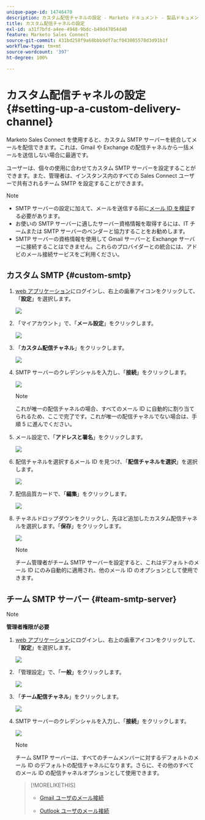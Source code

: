 ```yaml
---
unique-page-id: 14746470
description: カスタム配信チャネルの設定 - Marketo ドキュメント - 製品ドキュメント
title: カスタム配信チャネルの設定
exl-id: a31f7bfd-a4ee-4948-9bdc-b49d47054d40
feature: Marketo Sales Connect
source-git-commit: 431bd258f9a68bbb9df7acf043085578d3d91b1f
workflow-type: tm+mt
source-wordcount: '397'
ht-degree: 100%

---
```


# カスタム配信チャネルの設定 {#setting-up-a-custom-delivery-channel}

Marketo Sales Connect を使用すると、カスタム SMTP サーバーを統合してメールを配信できます。これは、Gmail や Exchange の配信チャネルから一括メールを送信しない場合に最適です。

ユーザーは、個々の使用に合わせてカスタム SMTP サーバーを設定することができます。また、管理者は、インスタンス内のすべての Sales Connect ユーザーで共有されるチーム SMTP を設定することができます。

>[!NOTE]
>
>* SMTP サーバーの設定に加えて、メールを送信する前に[メール ID を検証](/help/marketo/product-docs/marketo-sales-connect/getting-started/email-settings/verify-your-email.md)する必要があります。
>* お使いの SMTP サーバーに適したサーバー資格情報を取得するには、IT チームまたは SMTP サーバーのベンダーと協力することをお勧めします。
>* SMTP サーバーの資格情報を使用して Gmail サーバーと Exchange サーバーに接続することはできません。これらのプロバイダーとの統合には、アドビのメール接続サービスをご利用ください。

## カスタム SMTP {#custom-smtp}

1. [web アプリケーション](https://toutapp.com/login)にログインし、右上の歯車アイコンをクリックして、「**設定**」を選択します。

   ![](assets/setting-up-a-custom-delivery-channel-1.png)

1. 「マイアカウント」で、「**メール設定**」をクリックします。

   ![](assets/setting-up-a-custom-delivery-channel-2.png)

1. 「**カスタム配信チャネル**」をクリックします。

   ![](assets/setting-up-a-custom-delivery-channel-3.png)

1. SMTP サーバーのクレデンシャルを入力し、「**接続**」をクリックします。

   ![](assets/setting-up-a-custom-delivery-channel-4.png)

   >[!NOTE]
   >
   >これが唯一の配信チャネルの場合、すべてのメール ID に自動的に割り当てられるため、ここで完了です。これが唯一の配信チャネルでない場合は、手順 5 に進んでください。

1. メール設定で、「**アドレスと署名**」をクリックします。

   ![](assets/setting-up-a-custom-delivery-channel-5.png)

1. 配信チャネルを選択するメール ID を見つけ、「**配信チャネルを選択**」を選択します。

   ![](assets/setting-up-a-custom-delivery-channel-6.png)

1. 配信品質カードで、「**編集**」をクリックします。

   ![](assets/setting-up-a-custom-delivery-channel-7.png)

1. チャネルドロップダウンをクリックし、先ほど追加したカスタム配信チャネルを選択します。「**保存**」をクリックします。

   ![](assets/setting-up-a-custom-delivery-channel-8.png)

   >[!NOTE]
   >
   >チーム管理者がチーム SMTP サーバーを設定すると、これはデフォルトのメール ID にのみ自動的に適用され、他のメール ID のオプションとして使用できます。

## チーム SMTP サーバー {#team-smtp-server}

>[!NOTE]
>
>**管理者権限が必要**

1. [web アプリケーション](https://toutapp.com/login)にログインし、右上の歯車アイコンをクリックして、「**設定**」を選択します。

   ![](assets/setting-up-a-custom-delivery-channel-9.png)

1. 「管理設定」で、「**一般**」をクリックします。

   ![](assets/setting-up-a-custom-delivery-channel-10.png)

1. 「**チーム配信チャネル**」をクリックします。

   ![](assets/setting-up-a-custom-delivery-channel-11.png)

1. SMTP サーバーのクレデンシャルを入力し、「**接続**」をクリックします。

   ![](assets/setting-up-a-custom-delivery-channel-12.png)

   >[!NOTE]
   >
   >チーム SMTP サーバーは、すべてのチームメンバーに対するデフォルトのメール ID のデフォルトの配信チャネルになります。さらに、その他のすべてのメール ID の配信チャネルオプションとして使用できます。

   >[!MORELIKETHIS]
   >
   >* [Gmail ユーザのメール接続](/help/marketo/product-docs/marketo-sales-connect/email-plugins/gmail/email-connection-for-gmail-users.md)
   >
   >* [Outlook ユーザのメール接続](/help/marketo/product-docs/marketo-sales-connect/email-plugins/msc-for-outlook/email-connection-for-outlook-users.md)
